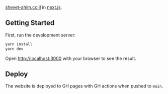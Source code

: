 [shevet-ahim.co.il](https://shevet-ahim.co.il/) in [next.js](https://nextjs.org/).

## Getting Started

First, run the development server:

```bash
yarn install
yarn dev
```

Open [http://localhost:3000](http://localhost:3000) with your browser to see the result.

## Deploy

The website is deployed to GH pages with GH actions when pushed to `main`.